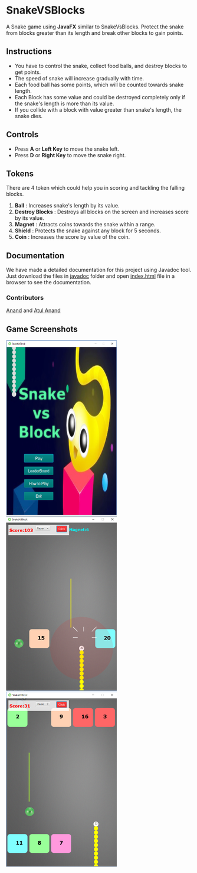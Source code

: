 # SnakeVSBlocks
A Snake game using **JavaFX** similar to SnakeVsBlocks. Protect the snake from blocks greater than its length and break other blocks to gain points. 
## Instructions 
- You have to control the snake, collect food balls, and destroy blocks to get points.
- The  speed of snake will increase gradually with time. 
- Each food ball has some points, which will be counted towards snake length. 
- Each Block has some value and could be destroyed completely only if the snake's length is more than its value. 
- If you collide with a block with value greater than snake's length, the snake dies.
## Controls 
- Press **A** or **Left Key** to move the snake left. 
- Press **D** or **Right Key** to move the snake right.
## Tokens
There are 4 token which could help you in scoring and tackling the falling blocks.
1. **Ball** : Increases snake's length by its value. 
2. **Destroy Blocks** : Destroys all blocks on the screen and increases score by its value.
3. **Magnet** : Attracts coins towards the snake within a range.
4. **Shield** : Protects the snake against any block for 5 seconds. 
5. **Coin** : Increases the score by value of the coin.
## Documentation
We have made a detailed documentation for this project using Javadoc tool. Just download the files in [javadoc](https://github.com/anandthegreat/SnakeVSBlocks/tree/master/javadoc) folder and open [index.html](https://github.com/anandthegreat/SnakeVSBlocks/blob/master/javadoc/index.html) file in a browser to see the documentation.
### Contributors
[Anand](https://github.com/anandthegreat) and [Atul Anand](https://github.com/atul2938)

## Game Screenshots

<img src="https://github.com/anandthegreat/SnakeVSBlocks/blob/master/ScreenShots/ScreenShot1.png" width="300" height="473">


<img src="https://github.com/anandthegreat/SnakeVSBlocks/blob/master/ScreenShots/ScreenShot2.png" width="300" height="473">


<img src="https://github.com/anandthegreat/SnakeVSBlocks/blob/master/ScreenShots/ScreenShot3.png" width="300" height="473">

